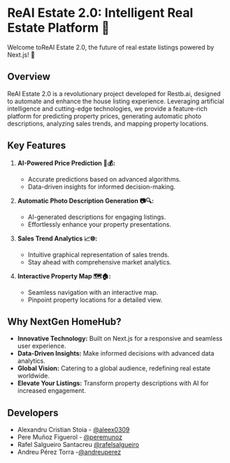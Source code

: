 # ReAI Estate 2.0: Intelligent Real Estate Platform 🏡

Welcome toReAI Estate 2.0, the future of real estate listings powered by Next.js! 🚀

## Overview

ReAI Estate 2.0 is a revolutionary project developed for Restb.ai, designed to automate and enhance the house listing experience. Leveraging artificial intelligence and cutting-edge technologies, we provide a feature-rich platform for predicting property prices, generating automatic photo descriptions, analyzing sales trends, and mapping property locations.

## Key Features

1. **AI-Powered Price Prediction 🤖💰:**
   - Accurate predictions based on advanced algorithms.
   - Data-driven insights for informed decision-making.

2. **Automatic Photo Description Generation 📷🔍:**
   - AI-generated descriptions for engaging listings.
   - Effortlessly enhance your property presentations.

3. **Sales Trend Analytics 📈🌐:**
   - Intuitive graphical representation of sales trends.
   - Stay ahead with comprehensive market analytics.

4. **Interactive Property Map 🗺️🏠:**
   - Seamless navigation with an interactive map.
   - Pinpoint property locations for a detailed view.

## Why NextGen HomeHub?

- **Innovative Technology:** Built on Next.js for a responsive and seamless user experience.
- **Data-Driven Insights:** Make informed decisions with advanced data analytics.
- **Global Vision:** Catering to a global audience, redefining real estate worldwide.
- **Elevate Your Listings:** Transform property descriptions with AI for increased engagement.

Developers
-------------
- Alexandru Cristian Stoia - [@aleex0309](https://github.com/aleex0309)
- Pere Muñoz Figuerol - [@peremunoz](https://github.com/peremunoz)
- Rafel Salgueiro Santacreu [@rafelsalgueiro](https://github.com/rafelsalgueiro)
- Andreu Pérez Torra -[@andreuperez](https://github.com/andreuperez)
